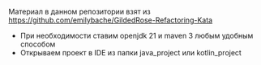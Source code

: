 Материал в данном репозитории взят из https://github.com/emilybache/GildedRose-Refactoring-Kata

- При необходимости ставим openjdk 21 и maven 3 любым удобным способом
- Открываем проект в IDE из папки java_project или kotlin_project